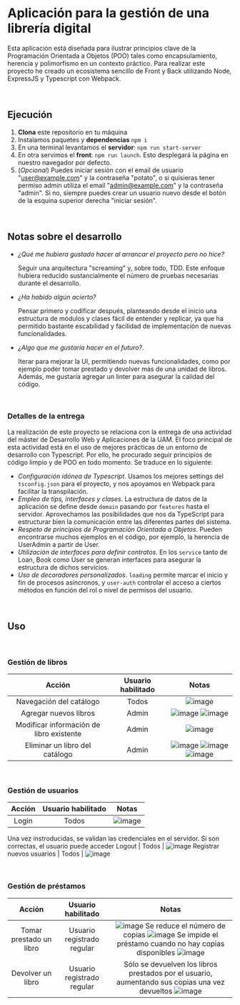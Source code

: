 # Aplicación para la gestión de una librería digital

Esta aplicación está diseñada para ilustrar principios clave de la Programación Orientada a Objetos (POO) tales como encapsulamiento, herencia y polimorfismo en un contexto práctico. Para realizar este proyecto he creado un ecosistema sencillo de Front y Back utilizando Node, ExpressJS y Typescript con Webpack.

&nbsp;

## Ejecución

1. **Clona** este repositorio en tu máquina
2. Instalamos paquetes y **dependencias** `npm i`
3. En una terminal levantamos el **servidor**: `npm run start-server`
4. En otra servimos el **front**: `npm run launch`. Esto desplegará la página en nuestro navegador por defecto.
5. (_Opcional_) Puedes iniciar sesión con el email de usuario "user@example.com" y la contraseña "potato", o si quisieras tener permiso admin utiliza el email "admin@example.com" y la contraseña "admin". Si no, siempre puedes crear un usuario nuevo desde el botón de la esquina superior derecha "iniciar sesión".

&nbsp;

## Notas sobre el desarrollo

* *¿Qué me hubiera gustado hacer al arrancar el proyecto pero no hice?* 

  Seguir una arquitectura "screaming" y, sobre todo, TDD. Este enfoque hubiera reducido sustancialmente el número de pruebas necesarias durante el desarrollo. 

* *¿Ha habido algún acierto?*
  
  Pensar primero y codificar después, planteando desde el inicio una estructura de módulos y clases fácil de entender y replicar, ya que ha permitido bastante escabilidad y facilidad de implementación de nuevas funcionalidades.

* *¿Algo que me gustaría hacer en el futuro?*.
 
  Iterar para mejorar la UI, permitiendo nuevas funcionalidades, como por ejemplo poder tomar prestado y devolver más de una unidad de libros. Además, me gustaría agregar un linter para asegurar la calidad del código.

&nbsp;

### Detalles de la entrega

La realización de este proyecto se relaciona con la entrega de una actividad del máster de Desarrollo Web y Aplicaciones de la UAM. El foco principal de esta actividad está en el uso de mejores prácticas de un entorno de desarrollo con Typescript. Por ello, he procurado seguir principios de código limpio y de POO en todo momento. Se traduce en lo siguiente:

- *Configuración idónea de Typescript*. Usamos los mejores settings del `tsconfig.json` para el proyecto, y nos apoyamos en Webpack para facilitar la transpilación.
- *Empleo de tips, interfaces y clases*. La estructura de datos de la aplicación se define desde `domain` pasando por `features` hasta el servidor. Aprovechamos las posibilidades que nos da TypeScript para estructurar bien la comunicación entre las diferentes partes del sistema.
- *Respeto de principios de Programación Orientada a Objetos*. Pueden encontrarse muchos ejemplos en el código, por ejemplo, la herencia de UserAdmin a partir de User.
- *Utilización de interfaces para definir contratos*. En los `service` tanto de Loan, Book como User se generan interfaces para asegurar la estructura de dichos servicios.
- *Uso de decoradores personalizados*. `loading` permite marcar el inicio y fin de procesos asíncronos, y `user-auth` controlar el acceso a ciertos métodos en función del rol o nivel de permisos del usuario.

&nbsp;

## Uso

&nbsp;

### Gestión de libros

Acción | Usuario habilitado | Notas  
:-------------------------:|:-------------------------:|:-------------------------:
Navegación del catálogo | Todos | ![image](https://github.com/user-attachments/assets/616236c2-5e7c-4ae2-891d-95d6686652e9)
Agregar nuevos libros | Admin | ![image](https://github.com/user-attachments/assets/43afab4c-deca-459d-a7f1-55e6585ca85b) ![image](https://github.com/user-attachments/assets/d62d1815-d5e0-46c7-b379-56b0fb40ea77)
Modificar información de libro existente | Admin | ![image](https://github.com/user-attachments/assets/c231fd4a-8f6a-485c-b913-551ec2eff8f8)
Eliminar un libro del catálogo | Admin | ![image](https://github.com/user-attachments/assets/f347c257-6e72-4686-a98b-a3074a850c19) ![image](https://github.com/user-attachments/assets/19a63024-115a-4147-a14a-0b5fdf4a5ddb) ![image](https://github.com/user-attachments/assets/bd20176b-2cbf-427f-aed0-b067d9c60666)

&nbsp;

### Gestión de usuarios

Acción | Usuario habilitado | Notas  
:-------------------------:|:-------------------------:|:-------------------------:
Login | Todos |  ![image](https://github.com/user-attachments/assets/220de89e-4ae2-4b71-a6ef-8d6e16e7f2ac)
Una vez instroducidas, se validan las credenciales en el servidor. Si son correctas, el usuario puede acceder 
Logout | Todos | ![image](https://github.com/user-attachments/assets/d0ce1f79-d5b7-4d81-9909-6235a9288c39)
Registrar nuevos usuarios | Todos | ![image](https://github.com/user-attachments/assets/c7fd3383-787d-4d84-add9-97b6b3c8364d)

&nbsp;

### Gestión de préstamos

Acción | Usuario habilitado | Notas  
:-------------------------:|:-------------------------:|:-------------------------:
Tomar prestado un libro | Usuario registrado regular |  ![image](https://github.com/user-attachments/assets/cff1bba9-4dde-4f94-ba01-fe43ce092866) Se reduce el número de copias ![image](https://github.com/user-attachments/assets/fdf3f244-e87a-4d76-aadc-0b3debc75624) Se impide el préstamo cuando no hay copias disponibles ![image](https://github.com/user-attachments/assets/5055363e-671d-4b00-9ac7-8e0189488ed2)
Devolver un libro | Usuario registrado regular | Sólo se devuelven los libros prestados por el usuario, aumentando sus copias una vez devueltos ![image](https://github.com/user-attachments/assets/345debaa-6516-4917-bd9b-20ce9a3e3d0d)
